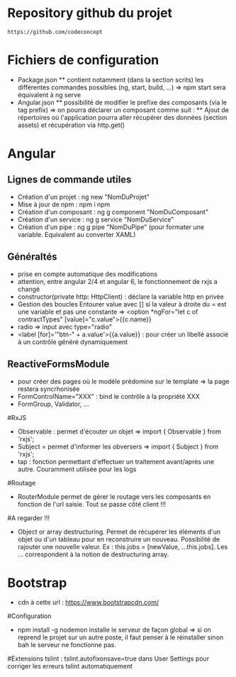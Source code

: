 # Repository github du projet 
    https://github.com/codeconcept

# Fichiers de configuration
* Package.json
** contient notamment (dans la section scrits) les différentes commandes possibles (ng, start, build, ...) => npm start sera équivalent à ng serve
* Angular.json
** possibilité de modifier le prefixe des composants (via le tag prefix)
    => on pourra déclarer un composant comme suit : <sbcomponents-customerList></sbcomponents-customerList>
** Ajout de répertoires où l'application pourra aller récupérer des données (section assets) et récupération via http.get()

# Angular
## Lignes de commande utiles
* Création d'un projet : ng new "NomDuProjet"
* Mise à jour de npm : npm i npm
* Création d'un composant : ng g component "NomDuComposant"
* Création d'un service : ng g service "NomDuService"
* Création d'un pipe : ng g pipe "NomDuPipe" (pour formater une variable. Equivalent au converter XAML)
## Généraltés
* prise en compte automatique des modifications
* attention, entre angular 2/4 et angular 6, le fonctionnement de rxjs a changé
* constructor(private http: HttpClient) : déclare la variable http en privée
* Gestion des boucles
    <!-- <div *ngFor="let job of jobs">
        <label>Title : {{job.title}}</label>
    <div> -->
    Entourer value avec [] si la valeur à droite du = est une variable et pas une constante =>  <option *ngFor="let c of contractTypes" [value]="c.value">{{c.name}}</option>
* radio => input avec type="radio"
* <label [for]='"btn-" + a.value'>{{a.value}}</label> : pour créer un libellé associé à un contrôle généré dynamiquement
## ReactiveFormsModule
* pour créer des pages où le modèle prédomine sur le template => la page restera syncrhonisée
* FormControlName="XXX" : bind le contrôle à la propriété XXX
* FormGroup, Validator, ... 

#RxJS
* Observable : permet d'écouter un objet        => import { Observable } from 'rxjs';
* Subject = permet d'informer les obversers     => import { Subject } from 'rxjs';
* tap : fonction permettant d'effectuer un traitement avant/après une autre. Couramment utilisée pour les logs

#Routage
* RouterModule permet de gérer le routage vers les composants en fonction de l'url saisie. Tout se passe côté client !!!

#A regarder !!!
* Object or array destructuring. Permet de récupérer les éléments d'un objet ou d'un tableau pour en reconstruire un nouveau. Possibilité de rajouter une nouvelle valeur. Ex : this.jobs = [newValue, ...this.jobs]. Les ... correspondent à la notion de destructuring array.


# Bootstrap 
* cdn à cette url : https://www.bootstrapcdn.com/


#Configuration
* npm install -g nodemon installe le serveur de façon global => si on reprend le projet sur un autre poste, il faut penser
  à le réinstaller sinon bah le serveur ne fonctionne pas.


#Extensions
tslint : tslint.autofixonsave=true dans User Settings  pour corriger les erreurs tslint automatiquement





